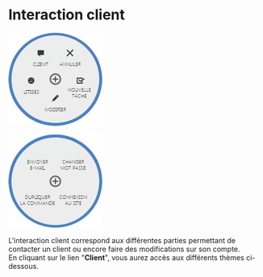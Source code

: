 # Interaction client


![interactionclient-1](images/interactionclient-1.png)


![interactionclient-2](images/interactionclient-2.png)


<p>L'interaction client correspond aux diff&eacute;rentes parties permettant de contacter un client ou encore faire des modifications sur son compte.<br />En cliquant sur le lien "<strong>Client</strong>", vous aurez acc&egrave;s aux diff&eacute;rents th&egrave;mes ci-dessous.</p>

